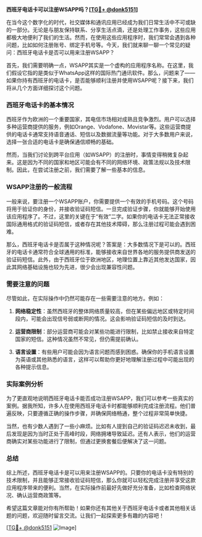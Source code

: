 **西班牙电话卡可以注册WSAPP吗？[[TG💪+ @donk5151](https://t.me/s/donk5151)]**

在当今这个数字化的时代，社交媒体和通讯应用已经成为我们日常生活中不可或缺的一部分。无论是与朋友保持联系、分享生活点滴，还是处理工作事务，这些应用都极大地便利了我们的生活。然而，在使用这些应用程序时，我们常常会遇到各种问题，比如如何注册账号、绑定手机号等。今天，我们就来聊一聊一个常见的疑问：西班牙电话卡是否可以用来注册WSAPP？

首先，我们需要明确一点，WSAPP其实是一个虚构的应用程序名称。在这里，我们假设它指的是类似于WhatsApp这样的国际热门通讯软件。那么，问题来了——如果你持有西班牙的电话卡，是否能够顺利注册并使用WSAPP呢？接下来，我们将从几个方面详细探讨这个问题。

### 西班牙电话卡的基本情况

西班牙作为欧洲的一个重要国家，其电信市场相对成熟且竞争激烈。用户可以选择多种运营商提供的服务，例如Orange、Vodafone、Movistar等。这些运营商提供的电话卡通常支持语音通话、短信以及数据流量等功能。对于大多数用户来说，选择一张合适的电话卡是确保通信顺畅的基础。

然而，当我们讨论到跨平台应用（如WSAPP）的注册时，事情变得稍微复杂起来。这是因为不同的国家和地区可能会有不同的网络环境、政策法规以及技术限制。因此，在尝试注册之前，我们需要了解一些基本的信息。

### WSAPP注册的一般流程

一般来说，要注册一个WSAPP账户，你需要提供一个有效的手机号码。这个号码将用于验证你的身份，并接收验证码短信。一旦完成验证步骤，你就能够开始使用该应用程序了。不过，这里的关键在于“有效”二字。如果你的电话卡无法正常接收国际通用格式的验证码短信，或者存在其他技术障碍，那么注册过程可能会遇到困难。

那么，西班牙电话卡是否属于这种情况呢？答案是：大多数情况下是可以的。西班牙的电话卡通常符合全球通用的标准，能够接收来自世界各地的服务提供商发送的验证码短信。此外，由于西班牙位于欧洲地区，地理位置上靠近其他发达国家，因此其网络基础设施也较为先进，很少会出现兼容性问题。

### 需要注意的问题

尽管如此，在实际操作中仍然可能存在一些需要注意的地方。例如：

1. **网络稳定性**：虽然西班牙的整体网络质量较高，但在某些偏远地区或特定时间段内，可能会出现信号弱或断网的情况。这会影响验证码短信的及时到达。
   
2. **运营商限制**：部分运营商可能会对某些功能进行限制，比如禁止接收来自特定国家的短信。这种情况虽然不常见，但仍需提前确认。

3. **语言设置**：有些用户可能会因为语言问题而感到困惑。确保你的手机语言设置为英语或其他熟悉的语言，这样可以帮助你更好地理解注册过程中可能出现的各种提示信息。

### 实际案例分析

为了更直观地说明西班牙电话卡能否成功注册WSAPP，我们可以参考一些真实的案例。据我所知，许多人在使用西班牙电话卡时都能够顺利完成注册流程。他们普遍反映，只要遵循正确的操作步骤，并确保网络畅通，整个过程非常简单快捷。

当然，也有少数人遇到了一些小麻烦。比如有人提到自己的验证码迟迟未收到，最后发现是因为当时正处于高峰时段，网络拥堵导致延迟。还有人表示，他们的运营商确实对某些功能进行了限制，但通过更换套餐后便解决了这一问题。

### 总结

综上所述，西班牙电话卡是可以用来注册WSAPP的。只要你的电话卡没有特别的技术限制，并且能够正常接收验证码短信，那么你就可以轻松完成注册并享受这款应用程序带来的便利。当然，在实际操作前最好先做好充分准备，比如检查网络状况、确认运营商政策等。

希望这篇文章能对你有所帮助！如果你还有其他关于西班牙电话卡或者其他相关话题的问题，欢迎随时留言交流。让我们一起探索更多有趣的内容吧！

[[TG💪+ @donk5151](https://t.me/s/donk5151) ![Image](https://i.postimg.cc/rwNCRYN7/Snipaste-2025-04-30-17-27-05.png)]